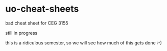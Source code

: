 # uo-cheat-sheets
bad cheat sheet for CEG 3155

still in progress

this is a ridiculous semester, so we will see how much of this gets done :-)

